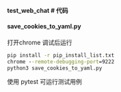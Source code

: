 ####  test_web_chat # 代码 
#### save_cookies_to_yaml.py 
打开chrome 调试后运行 
```cmd 
pip install -r pip_install_list.txt
chrome --remote-debugging-port=9222
python3 save_cookies_to_yaml.py
```
使用 pytest 可运行测试用例